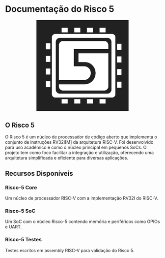 # Documentação do Risco 5

<p align="center">
<img src="imgs/risco5.jpeg" alt="Logo do processador" width="300px">
</p>

## O Risco 5

O Risco 5 é um núcleo de processador de código aberto que implementa o conjunto de instruções RV32I[M] da arquitetura RISC-V. Foi desenvolvido para uso acadêmico e como o núcleo principal em pequenos SoCs. O projeto tem como foco facilitar a integração e utilização, oferecendo uma arquitetura simplificada e eficiente para diversas aplicações.

## Recursos Disponíveis

### Risco-5 Core

Um núcleo de processador RISC-V com a implementação RV32I do RISC-V.

### Risco-5 SoC

Um SoC com o núcleo Risco-5 contendo memória e periféricos como GPIOs e UART.

### Risco-5 Testes

Testes escritos em assembly RISC-V para validação do Risco 5.